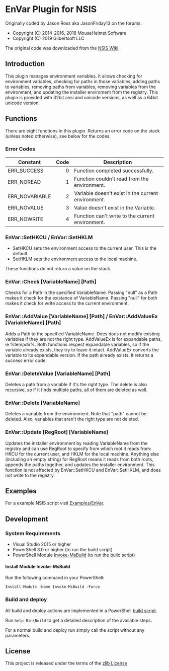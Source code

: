# EnVar Plugin for NSIS

Originally coded by Jason Ross aka JasonFriday13 on the forums.

* Copyright (C) 2014-2016, 2018  MouseHelmet Software
* Copyright (C) 2019             Gilbertsoft LLC

The original code was downloaded from the [NSIS Wiki](https://nsis.sourceforge.io/EnVar_plug-in).

## Introduction

This plugin manages environment variables. It allows checking for environment
variables, checking for paths in those variables, adding paths to variables,
removing paths from variables, removing variables from the environment, and
updating the installer enviroment from the registry. This plugin is provided
with 32bit ansi and unicode versions, as well as a 64bit unicode version.

## Functions

There are eight functions in this plugin. Returns an error code on the
stack (unless noted otherwise), see below for the codes.

### Error Codes

| Constant       | Code | Description
| -------------- | ----:| -----------------------------------------------------
| ERR_SUCCESS    |    0 | Function completed successfully.
| ERR_NOREAD     |    1 | Function couldn't read from the environment.
| ERR_NOVARIABLE |    2 | Variable doesn't exist in the current environment.
| ERR_NOVALUE    |    3 | Value doesn't exist in the Variable.
| ERR_NOWRITE    |    4 | Function can't write to the current environment.

### EnVar::SetHKCU / EnVar::SetHKLM

* SetHKCU sets the environment access to the current user. This is the default.
* SetHKLM sets the environment access to the local machine.

These functions do not return a value on the stack.

### EnVar::Check [VariableName] [Path]

Checks for a Path in the specified VariableName. Passing "null" as a Path makes
it check for the existance of VariableName. Passing "null" for both makes it
check for write access to the current environment.

### EnVar::AddValue [VariableName] [Path] / EnVar::AddValueEx [VariableName] [Path]

Adds a Path to the specified VariableName. Does does not modify existing
variables if they are not the right type. AddValueEx is for expandable paths,
ie %tempdir%. Both functions respect expandable variables, so if the variable
already exists, they try to leave it intact. AddValueEx converts the variable
to its expandable version. If the path already exists, it returns a success
error code.

### EnVar::DeleteValue [VariableName] [Path]

Deletes a path from a variable if it's the right type. The delete is also
recursive, so if it finds multiple paths, all of them are deleted as well.

### EnVar::Delete [VariableName]

Deletes a variable from the environment. Note that "path" cannot be deleted.
Also, variables that aren't the right type are not deleted.

### EnVar::Update [RegRoot] [VariableName]

Updates the installer environment by reading VariableName from the registry
and can use RegRoot to specify from which root it reads from: HKCU for the
current user, and HKLM for the local machine. Anything else (including an
empty string) for RegRoot means it reads from both roots, appends the paths
together, and updates the installer environment. This function is not affected
by EnVar::SetHKCU and EnVar::SetHKLM, and does not write to the registry.

## Examples

For a example NSIS script visit [Examples/EnVar](https://github.com/GsNSIS/EnVar/blob/master/Examples/EnVar/example.nsi).

## Development

### System Requirements

* Visual Studio 2015 or higher
* PowerShell 3.0 or higher (to run the build script)
* PowerShell Module [Invoke-MsBuild](https://github.com/deadlydog/Invoke-MsBuild#readme)
  (to run the build script)

#### Install Module Invoke-MsBuild

Run the following command in your PowerShell:

```pwsh
Install-Module -Name Invoke-MsBuild -Force
```

### Build and deploy

All build and deploy actions are implemented in a PowerShell
[build script](https://github.com/GsNSIS/EnVar/tree/master/Bin/Build.ps1).

Run `help Bin\Build` to get a detailed description of the available steps.

For a normal build and deploy run simply call the script without any parameters.

## License

This project is released under the terms of the [zlib License](LICENSE)
